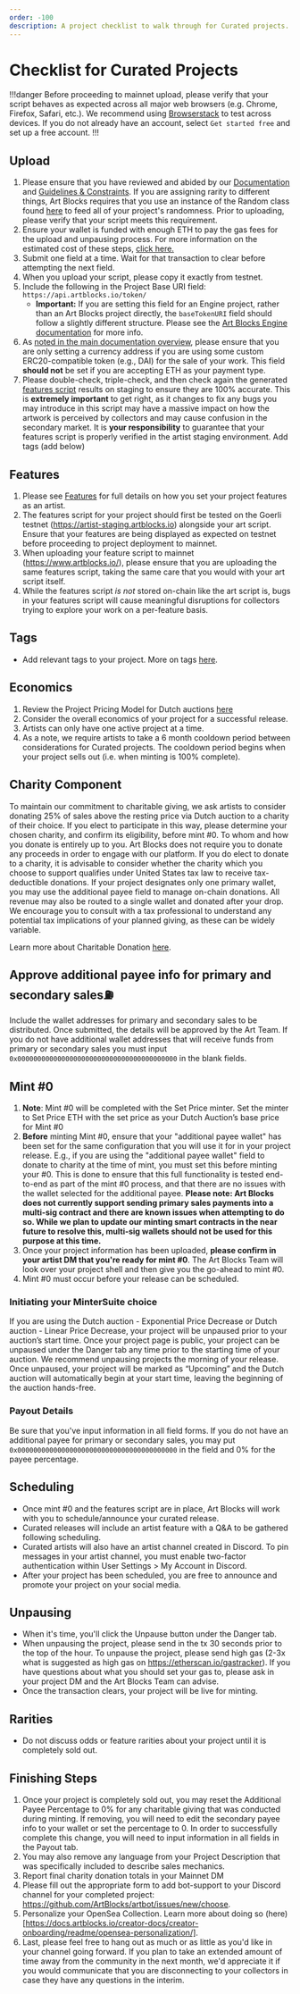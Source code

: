 ```yaml
---
order: -100
description: A project checklist to walk through for Curated projects.
---
```

# Checklist for Curated Projects

!!!danger
Before proceeding to mainnet upload, please verify that your script behaves as expected across all major web browsers (e.g. Chrome, Firefox, Safari, etc.). We recommend using [Browserstack](https://www.browserstack.com/) to test across devices. If you do not already have an account, select `Get started free` and set up a free account.
!!!

## Upload

1. Please ensure that you have reviewed and abided by our [Documentation](readme/readme.md#documentation) and [Guidelines & Constraints](readme/readme.md#guidelines-and-constraints). If you are assigning rarity to different things, Art Blocks requires that you use an instance of the Random class found [here](readme/readme.md#safely-deriving-randomness-from-the-token-hash) to feed all of your project's randomness. Prior to uploading, please verify that your script meets this requirement.
2. Ensure your wallet is funded with enough ETH to pay the gas fees for the upload and unpausing process. For more information on the estimated cost of these steps, [click here.](readme/readme.md#cost)
3. Submit one field at a time. Wait for that transaction to clear before attempting the next field.
4. When you upload your script, please copy it exactly from testnet.
5. Include the following in the Project Base URI field: `https://api.artblocks.io/token/`
   * **Important:** If you are setting this field for an Engine project, rather than an Art Blocks project directly, the `baseTokenURI` field should follow a slightly different structure. Please see the [Art Blocks Engine documentation](../art-blocks-engine-onboarding/art-blocks-engine-101/adding-new-project-shells.md) for more info.
6. As [noted in the main documentation overview](readme/readme.md), please ensure that you are only setting a currency address if you are using some custom ERC20-compatible token (e.g., DAI) for the sale of your work. This field **should not** be set if you are accepting ETH as your payment type.
7. Please double-check, triple-check, and then check again the generated [features script](readme/features.md) results on staging to ensure they are 100% accurate. This is **extremely important** to get right, as it changes to fix any bugs you may introduce in this script may have a massive impact on how the artwork is perceived by collectors and may cause confusion in the secondary market. It is **your responsibility** to guarantee that your features script is properly verified in the artist staging environment.
Add tags (add below) 

## Features

1. Please see [Features](readme/features.md) for full details on how you set your project features as an artist.
2. The features script for your project should first be tested on the Goerli testnet (https://artist-staging.artblocks.io) alongside your art script. Ensure that your features are being displayed as expected on testnet before proceeding to project deployment to mainnet.
3. When uploading your feature script to mainnet (https://www.artblocks.io/), please ensure that you are uploading the same features script, taking the same care that you would with your art script itself.
4. While the features script _is not_ stored on-chain like the art script is, bugs in your features script will cause meaningful disruptions for collectors trying to explore your work on a per-feature basis.

## Tags

* Add relevant tags to your project. More on tags [here](https://docs.artblocks.io/creator-docs/creator-onboarding/readme/project-form-fields-guide/). 

## Economics

1. Review the Project Pricing Model for Dutch auctions [here](https://docs.artblocks.io/creator-docs/creator-onboarding/readme/project-pricing-model/#project-pricing-dutch-auction-settings)
2. Consider the overall economics of your project for a successful release.
3. Artists can only have one active project at a time.
4. As a note, we require artists to take a 6 month cooldown period between considerations for Curated projects. The cooldown period begins when your project sells out (i.e. when minting is 100% complete). 

## Charity Component

To maintain our commitment to charitable giving, we ask artists to consider donating 25% of sales above the resting price via Dutch auction to a charity of their choice. If you elect to participate in this way, please determine your chosen charity, and confirm its eligibility, before mint #0. To whom and how you donate is entirely up to you. Art Blocks does not require you to donate any proceeds in order to engage with our platform. If you do elect to donate to a charity, it is advisable to consider whether the charity which you choose to support qualifies under United States tax law to receive tax-deductible donations. If your project designates only one primary wallet, you may use the additional payee field to manage on-chain donations. All revenue may also be routed to a single wallet and donated after your drop. We encourage you to consult with a tax professional to understand any potential tax implications of your planned giving, as these can be widely variable.

Learn more about Charitable Donation [here](https://docs.artblocks.io/creator-docs/creator-onboarding/readme/charitable-donations/).

## Approve additional payee info for primary and secondary sales⛽
Include the wallet addresses for primary and secondary sales to be distributed. Once submitted, the details will be approved by the Art Team. If you do not have additional wallet addresses that will receive funds from primary or secondary sales you must input `0x0000000000000000000000000000000000000000` in the blank fields. 


## Mint #0
1. **Note**: Mint #0 will be completed with the Set Price minter. Set the minter to Set Price ETH with the set price as your Dutch Auction’s base price for Mint #0
2. **Before** minting Mint #0, ensure that your "additional payee wallet" has been set for the same configuration that you will use it for in your project release. E.g., if you are using the "additional payee wallet" field to donate to charity at the time of mint, you must set this before minting your #0. This is done to ensure that this full functionality is tested end-to-end as part of the mint #0 process, and that there are no issues with the wallet selected for the additional payee. **Please note: Art Blocks does not currently support sending primary sales payments into a multi-sig contract and there are known issues when attempting to do so. While we plan to update our minting smart contracts in the near future to resolve this, multi-sig wallets should not be used for this purpose at this time.**
3. Once your project information has been uploaded, **please confirm in your artist DM that you're ready for mint #0**. The Art Blocks Team will look over your project shell and then give you the go-ahead to mint #0. 
4. Mint #0 must occur before your release can be scheduled.

### Initiating your MinterSuite choice

If you are using the Dutch auction - Exponential Price Decrease or Dutch auction - Linear Price Decrease, your project will be unpaused prior to your auction’s start time. Once your project page is public, your project can be unpaused under the Danger tab any time prior to the starting time of your auction. We recommend unpausing projects the morning of your release. Once unpaused, your project will be marked as “Upcoming” and the Dutch auction will automatically begin at your start time, leaving the beginning of the auction hands-free. 

### Payout Details 

Be sure that you've input information in all field forms. If you do not have an additional payee for primary or secondary sales, you may put `0x0000000000000000000000000000000000000000` in the field and 0% for the payee percentage. 

## Scheduling

* Once mint #0 and the features script are in place, Art Blocks will work with you to schedule/announce your curated release.
* Curated releases will include an artist feature with a Q\&A to be gathered following scheduling.
* Curated artists will also have an artist channel created in Discord. To pin messages in your artist channel, you must enable two-factor authentication within User Settings > My Account in Discord.
* After your project has been scheduled, you are free to announce and promote your project on your social media.

## Unpausing

* When it's time, you'll click the Unpause button under the Danger tab.
* When unpausing the project, please send in the tx 30 seconds prior to the top of the hour. To unpause the project, please send high gas (2-3x what is suggested as high gas on https://etherscan.io/gastracker). If you have questions about what you should set your gas to, please ask in your project DM and the Art Blocks Team can advise.
* Once the transaction clears, your project will be live for minting.

## Rarities

* Do not discuss odds or feature rarities about your project until it is completely sold out.

## Finishing Steps

1. Once your project is completely sold out, you may reset the Additional Payee Percentage to 0% for any charitable giving that was conducted during minting. If removing, you will need to edit the secondary payee info to your wallet or set the percentage to 0. In order to successfully complete this change, you will need to input information in all fields in the Payout tab. 
2. You may also remove any language from your Project Description that was specifically included to describe sales mechanics.
3. Report final charity donation totals in your Mainnet DM
4. Please fill out the appropriate form to add bot-support to your Discord channel for your completed project: https://github.com/ArtBlocks/artbot/issues/new/choose.
5. Personalize your OpenSea Collection. Learn more about doing so (here)[https://docs.artblocks.io/creator-docs/creator-onboarding/readme/opensea-personalization/]. 
6. Last, please feel free to hang out as much or as little as you'd like in your channel going forward. If you plan to take an extended amount of time away from the community in the next month, we'd appreciate it if you would communicate that you are disconnecting to your collectors in case they have any questions in the interim.
